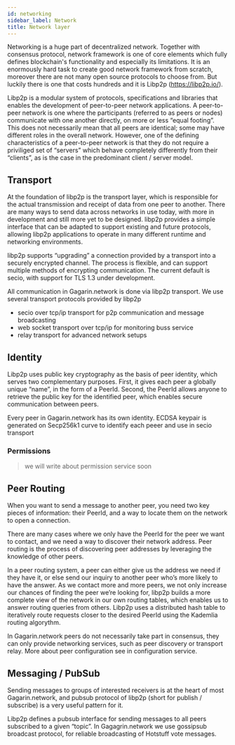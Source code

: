 ```yaml
---
id: networking
sidebar_label: Network
title: Network layer
---
```


Networking is a huge part of decentralized network. Together with consensus protocol, network framework is one of core elements which fully defines blockchain's functionality and especially its limitations.
It is an enormously hard task to create good network framework from scratch, moreover there are not many open source protocols to choose from. But luckily there is one that costs hundreds and it is Libp2p (https://libp2p.io/).

Libp2p is a modular system of protocols, specifications and libraries that enables the development of peer-to-peer network applications.
A peer-to-peer network is one where the participants (referred to as peers or nodes) communicate with one another directly, on more or less “equal footing”. This does not necessarily mean that all peers are identical; some may have different roles in the overall network. However, one of the defining characteristics of a peer-to-peer network is that they do not require a priviliged set of “servers” which behave completely differently from their “clients”, as is the case in the predominant client / server model.


## Transport
At the foundation of libp2p is the transport layer, which is responsible for the actual transmission and receipt of data from one peer to another. There are many ways to send data across networks in use today, with more in development and still more yet to be designed. 
libp2p provides a simple interface that can be adapted to support existing and future protocols, allowing libp2p applications to operate in many different runtime and networking environments.

libp2p supports “upgrading” a connection provided by a transport into a securely encrypted channel. The process is flexible, and can support multiple methods of encrypting communication. The current default is secio, with support for TLS 1.3 under development.

All communication in Gagarin.network is done via libp2p transport. We use several transport protocols provided by libp2p
 - secio over tcp/ip transport for p2p communication and message broadcasting
 - web socket transport over tcp/ip for monitoring buss service
 - relay transport for advanced network setups 

## Identity
Libp2p uses public key cryptography as the basis of peer identity, which serves two complementary purposes. First, it gives each peer a globally unique “name”, in the form of a PeerId. Second, the PeerId allows anyone to retrieve the public key for the identified peer, which enables secure communication between peers.

Every peer in Gagarin.network has its own identity. ECDSA keypair is generated on Secp256k1 curve to identify each peeer and use in secio transport 

### Permissions
>we will write about permission service soon

## Peer Routing
When you want to send a message to another peer, you need two key pieces of information: their PeerId, and a way to locate them on the network to open a connection.

There are many cases where we only have the PeerId for the peer we want to contact, and we need a way to discover their network address. Peer routing is the process of discovering peer addresses by leveraging the knowledge of other peers.

In a peer routing system, a peer can either give us the address we need if they have it, or else send our inquiry to another peer who’s more likely to have the answer. As we contact more and more peers, we not only increase our chances of finding the peer we’re looking for, libp2p builds a more complete view of the network in our own routing tables, which enables us to answer routing queries from others.
Libp2p uses a distributed hash table to iteratively route requests closer to the desired PeerId using the Kademlia routing algorythm.

In Gagarin.network peers do not necessarily take part in consensus, they can only provide networking services, such as peer discovery or transport relay. More about peer configuration see in configuration service.

## Messaging / PubSub
Sending messages to groups of interested receivers is at the heart of most Gagarin.network, and pubsub protocol of libp2p (short for publish / subscribe) is a very useful pattern for it.

Libp2p defines a pubsub interface for sending messages to all peers subscribed to a given “topic”. In Gagagrin.network we use gossipsub broadcast protocol, for reliable broadcasting of Hotstuff vote messages.
